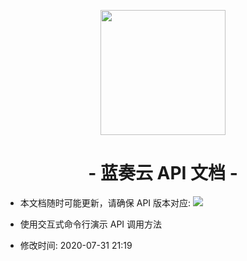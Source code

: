 <p align="center">
<img src="https://pc.woozooo.com/img/logo2.gif" width="200">
</p>

<h1 align="center">- 蓝奏云 API 文档 -</h1>

- 本文档随时可能更新，请确保 API 版本对应: ![](https://img.shields.io/badge/version-2.5.5-blue?logo=iCloud)

- 使用交互式命令行演示 API 调用方法

- 修改时间: 2020-07-31 21:19